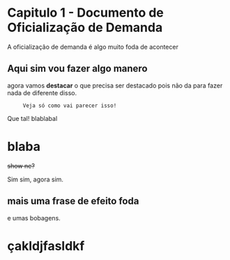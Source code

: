 # Capitulo 1 - Documento de Oficialização de Demanda

A oficialização de demanda é algo muito foda de acontecer

## Aqui sim vou fazer algo manero

agora vamos **destacar** o que precisa ser destacado pois não da para
fazer nada de diferente disso.

         Veja só como vai parecer isso!

Que tal!
blablabal

blaba
=============================================
~~show ne?~~

Sim sim, agora sim.

## mais uma frase de efeito foda 
e umas bobagens.

çakldjfasldkf
================
